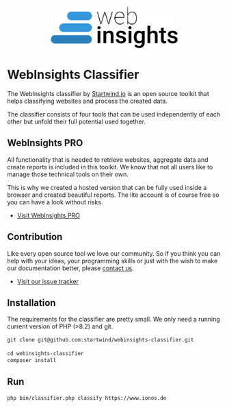 <p align="center">
<img src="docs/logo-color.png" width="300" alt="WebInsights logo">
</p>

# WebInsights Classifier

The WebInsights classifier by [Startwind.io](https://startwind.io) is an open source toolkit that helps classifying
websites and process the created data.

The classifier consists of four tools that can be used independently of each other but unfold their full potential used
together.

## WebInsights PRO

All functionality that is needed to retrieve websites, aggregate data and create reports is included in this toolkit. We
know that not all users like to manage those technical tools on their own.

This is why we created a hosted version that can be fully used inside a browser and created beautiful reports. The lite
account is of course free so you can have a look without risks.

- [Visit WebInsights PRO](https://pro.webinsights.info)

## Contribution

Like every open source tool we love our community. So if you think you can help with your ideas, your programming skills
or just with the wish to make our documentation better, please [contact us](mailto:webinsights.startwind.io).

- [Visit our issue tracker](https://github.com/startwind/webinsights-classifier/issues)

## Installation

The requirements for the classifier are pretty small. We only need a running current version of PHP (>8.2) and git.

```shell
git clone git@github.com:startwind/webinsights-classifier.git

cd webinsights-classifier
composer install
```

## Run

```shell
php bin/classifier.php classify https://www.ionos.de
```
